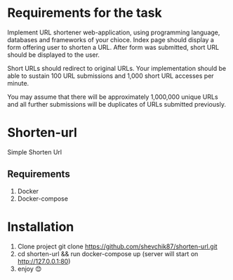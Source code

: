 # Requirements for the task

Implement URL shortener web-application, using programming language, databases and frameworks of your chioce.
Index page should display a form offering user to shorten a URL. After form was submitted, short URL should be displayed to the user.

Short URLs should redirect to original URLs.
Your implementation should be able to sustain 100 URL submissions and 1,000 short URL accesses per minute.

You may assume that there will be approximately 1,000,000 unique URLs and all further submissions will be duplicates of URLs submitted previously.

# Shorten-url
Simple Shorten Url

## Requirements
1. Docker
2. Docker-compose
# Installation
1. Clone project git clone https://github.com/shevchik87/shorten-url.git
2. cd shorten-url && run docker-compose up (server will start on http://127.0.0.1:80)
3. enjoy 😊 

